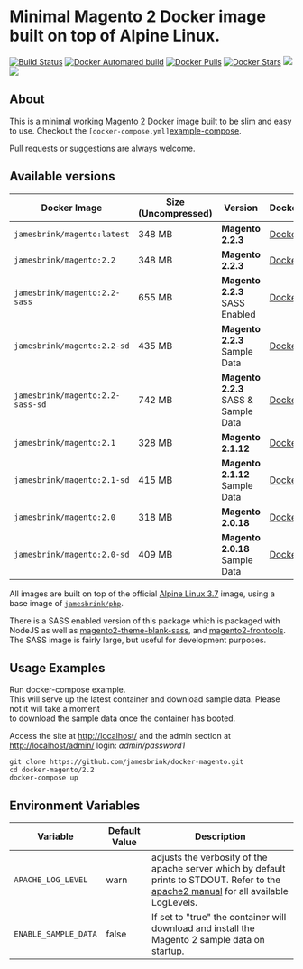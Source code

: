# Minimal Magento 2 Docker image built on top of Alpine Linux.

[![Build Status](https://travis-ci.org/jamesbrink/docker-magento.svg?branch=master)](https://travis-ci.org/jamesbrink/docker-magento) [![Docker Automated build](https://img.shields.io/docker/automated/jamesbrink/magento.svg)](https://hub.docker.com/r/jamesbrink/magento/) [![Docker Pulls](https://img.shields.io/docker/pulls/jamesbrink/magento.svg)](https://hub.docker.com/r/jamesbrink/magento/) [![Docker Stars](https://img.shields.io/docker/stars/jamesbrink/magento.svg)](https://hub.docker.com/r/jamesbrink/magento/) [![](https://images.microbadger.com/badges/image/jamesbrink/magento.svg)](https://microbadger.com/images/jamesbrink/magento "Get your own image badge on microbadger.com") [![](https://images.microbadger.com/badges/version/jamesbrink/magento.svg)](https://microbadger.com/images/jamesbrink/magento "Get your own version badge on microbadger.com")

## About

This is a minimal working [Magento 2][magento 2] Docker image built to be slim and easy to use. Checkout the `[docker-compose.yml]`[example-compose].

Pull requests or suggestions are always welcome.


## Available versions

| Docker Image                    | Size (Uncompressed) | Version                              | Dockerfile                           |
| ------------------------------- | ------------------- | ------------------------------------ | ------------------------------------ |
| `jamesbrink/magento:latest`      | 348 MB              | **Magento 2.2.3**                    | [Dockerfile][latest/dockerfile]      |
| `jamesbrink/magento:2.2`         | 348 MB              | **Magento 2.2.3**                    | [Dockerfile][2.2/dockerfile]         |
| `jamesbrink/magento:2.2-sass`    | 655 MB              | **Magento 2.2.3** SASS Enabled       | [Dockerfile][2.2-sass/dockerfile]    |
| `jamesbrink/magento:2.2-sd`      | 435 MB              | **Magento 2.2.3** Sample Data        | [Dockerfile][2.2-sd/dockerfile]      |
| `jamesbrink/magento:2.2-sass-sd` | 742 MB              | **Magento 2.2.3** SASS & Sample Data | [Dockerfile][2.2-sass-sd/dockerfile] |
| `jamesbrink/magento:2.1`        | 328 MB              | **Magento 2.1.12**                   | [Dockerfile][2.1/dockerfile]         |
| `jamesbrink/magento:2.1-sd`     | 415 MB              | **Magento 2.1.12** Sample Data       | [Dockerfile][2.1-sd/dockerfile]      |
| `jamesbrink/magento:2.0`        | 318 MB              | **Magento 2.0.18**                   | [Dockerfile][2.0/dockerfile]         |
| `jamesbrink/magento:2.0-sd`     | 409 MB              | **Magento 2.0.18** Sample Data       | [Dockerfile][2.0-sd/dockerfile]      |

All images are built on top of the official [Alpine Linux 3.7][alpine linux image] image, using a base image of [`jamesbrink/php`][jamesbrink/php].  

There is a SASS enabled version of this package which is packaged with NodeJS as well as [magento2-theme-blank-sass][snowdog-theme], and [magento2-frontools][snowdog-frontools]. The SASS image is fairly large, but useful for development purposes.


## Usage Examples

Run docker-compose example.  
This will serve up the latest container and download sample data. Please not it will take a moment  
to download the sample data once the container has booted.  

Access the site at <http://localhost/> and the admin section at <http://localhost/admin/> login: _admin/password1_   

```shell
git clone https://github.com/jamesbrink/docker-magento.git
cd docker-magento/2.2
docker-compose up
```

## Environment Variables


| Variable             | Default Value | Description                                                                                                                                               |
| -------------------- | ------------- | --------------------------------------------------------------------------------------------------------------------------------------------------------- |
| `APACHE_LOG_LEVEL`   | warn          | adjusts the verbosity of the apache server which by default prints to STDOUT. Refer to the [apache2 manual][apache2 manaual] for all available LogLevels. |
| `ENABLE_SAMPLE_DATA` | false         | If set to "true" the container will download and install the Magento 2 sample data on startup.                                                            |

[alpine linux image]: https://github.com/gliderlabs/docker-alpine
[latest/dockerfile]: https://github.com/jamesbrink/docker-magento/blob/master/latest/Dockerfile
[2.2/dockerfile]: https://github.com/jamesbrink/docker-magento/blob/master/2.2/Dockerfile
[2.2-sd/dockerfile]: https://github.com/jamesbrink/docker-magento/blob/master/2.2-sd/Dockerfile
[2.2-sass/dockerfile]: https://github.com/jamesbrink/docker-magento/blob/master/2.2-sass/Dockerfile
[2.2-sass-sd/dockerfile]: https://github.com/jamesbrink/docker-magento/blob/master/2.2-sass-sd/Dockerfile
[2.1/dockerfile]: https://github.com/jamesbrink/docker-magento/blob/master/2.1/Dockerfile
[2.1-sd/dockerfile]: https://github.com/jamesbrink/docker-magento/blob/master/2.1-sd/Dockerfile
[2.0/dockerfile]: https://github.com/jamesbrink/docker-magento/blob/master/2.0/Dockerfile
[2.0-sd/dockerfile]: https://github.com/jamesbrink/docker-magento/blob/master/2.0-sd/Dockerfile
[jamesbrink/php]: https://github.com/jamesbrink/docker-php
[example-compose]: https://github.com/jamesbrink/docker-magento/blob/master/2.2/docker-compose.yml
[snowdog-theme]: https://github.com/SnowdogApps/magento2-theme-blank-sass
[snowdog-frontools]: https://github.com/SnowdogApps/magento2-frontools
[magento 2]: https://github.com/magento/magento2
[jamesbrink/php]: https://github.com/jamesbrink/docker-magento
[apache2 manaual]: https://httpd.apache.org/docs/2.4/mod/core.html#loglevel
